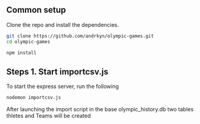 ## Common setup

Clone the repo and install the dependencies.

```bash
git clone https://github.com/andrkyn/olympic-games.git
cd olympic-games
```

```bash
npm install
```

## Steps 1.  Start importcsv.js

To start the express server, run the following

```bash
nodemon importcsv.js
```

After launching the import script in the base olympic_history.db two tables
thletes and Teams will be created


